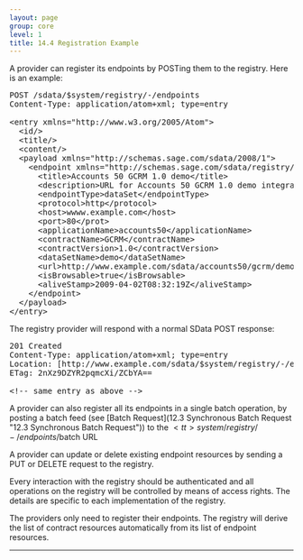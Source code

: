 ```yaml
---
layout: page
group: core
level: 1
title: 14.4 Registration Example
---
```


A provider can register its endpoints by POSTing them to the registry. Here
is an example:

<pre>POST /sdata/$system/registry/-/endpoints
Content-Type: application/atom+xml; type=entry
&nbsp;
&lt;entry xmlns="http://www.w3.org/2005/Atom"&gt;
&nbsp; &lt;id/&gt;
&nbsp; &lt;title/&gt;
&nbsp; &lt;content/&gt;
  &lt;payload xmlns="http://schemas.sage.com/sdata/2008/1"&gt;
&nbsp;   &lt;endpoint xmlns="http://schemas.sage.com/sdata/registry/2009"&gt;
      &lt;title&gt;Accounts 50 GCRM 1.0 demo&lt;/title&gt;
      &lt;description&gt;URL for Accounts 50 GCRM 1.0 demo integration&lt;description&gt;
      &lt;endpointType&gt;dataSet&lt;/endpointType&gt;
      &lt;protocol&gt;http&lt;/protocol&gt;
      &lt;host&gt;wwww.example.com&lt;/host&gt;
      &lt;port&gt;80&lt;/prot&gt;
      &lt;applicationName&gt;accounts50&lt;/applicationName&gt;
      &lt;contractName&gt;GCRM&lt;/contractName&gt;
      &lt;contractVersion&gt;1.0&lt;/contractVersion&gt;
      &lt;dataSetName&gt;demo&lt;/dataSetName&gt;
      &lt;url&gt;http://www.example.com/sdata/accounts50/gcrm/demo&lt;url&gt;
      &lt;isBrowsable&gt;true&lt;/isBrowsable&gt;
      &lt;aliveStamp&gt;2009-04-02T08:32:19Z&lt;/aliveStamp&gt;
    &lt;/endpoint&gt;
  &lt;/payload&gt;
&lt;/entry&gt;</pre>

The registry provider will respond with a normal SData POST response:

<pre>201 Created
Content-Type: application/atom+xml; type=entry
Location: [http://www.example.com/sdata/$system/registry/-/endpoints('1'](http://www.example.com/sdata/$system/registry/endpoints())
ETag: 2nXz9DZYR2pqmcXi/ZCbYA==&nbsp;

&lt;!-- same entry as above --&gt; </pre>

A provider can also register all its endpoints in a single batch operation,
by posting a batch feed (see [Batch Request](12.3 Synchronous Batch Request "12.3 Synchronous Batch Request")) to the
$<tt>system/registry/-/endpoints/$batch</tt> URL

A provider can update or delete existing endpoint resources by sending a PUT
or DELETE request to the registry.

Every interaction with the registry should be authenticated and all
operations on the registry will be controlled by means of access rights. The
details are specific to each implementation of the registry.

The providers only need to register their endpoints. The registry will derive
the list of contract resources automatically from its list of endpoint
resources.

* * *